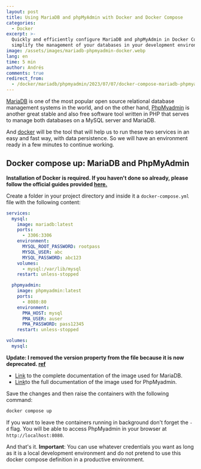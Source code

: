 ```yaml
---
layout: post
title: Using MariaDB and phpMyAdmin with Docker and Docker Compose
categories:
  - Docker
excerpt: >-
  Quickly and efficiently configure MariaDB and phpMyAdmin in Docker Compose to
  simplify the management of your databases in your development environment.
image: /assets/images/mariadb-phpmyadmin-docker.webp
lang: en
time: 5 min
author: Andrés
comments: true
redirect_from:
  - /docker/mariadb/phpmyadmin/2023/07/07/docker-compose-mariadb-phpmyadmin.html
---
```

[MariaDB]("https://mariadb.org/es/") is one of the most popular open source relational database management systems in the world, and on the other hand, [PhpMyadmin](https://www.phpmyadmin.net/) is another great stable and also free software tool written in PHP that serves to manage both databases on a MySQL server and MariaDB.

And [docker](https://www.docker.com") will be the tool that will help us to run these two services in an easy and fast way, with data persistence. So we will have an environment ready in a few minutes to continue working.

## Docker compose up: MariaDB and PhpMyAdmin

**Installation of Docker is required. If you haven't done so already, please follow the official guides provided [here.](https://docs.docker.com/engine/install)**

Create a folder in your project directory and inside it a `docker-compose.yml` file with the following content:

```yml
services:
  mysql:
    image: mariadb:latest
    ports:
      - 3306:3306
    environment:
      MYSQL_ROOT_PASSWORD: rootpass
      MYSQL_USER: abc
      MYSQL_PASSWORD: abc123
    volumes:
      - mysql:/var/lib/mysql
    restart: unless-stopped

  phpmyadmin:
    image: phpmyadmin:latest
    ports:
      - 8080:80
    environment:
      PMA_HOST: mysql
      PMA_USER: auser
      PMA_PASSWORD: pass12345
    restart: unless-stopped

volumes:
  mysql:
```

**Update: I removed the version property from the file because it is now deprecated. [ref](https://github.com/compose-spec/compose-spec/blob/master/spec.md#version-top-level-element-obsolete)**

- [Link](https://hub.docker.com/_/mariadb) to the complete documentation of the image used for MariaDB.
- [Link](https://hub.docker.com/_/phpmyadmin/)to the full documentation of the image used for PhpMyadmin.

Save the changes and then raise the containers with the following command:

```bash
docker compose up
```

If you want to leave the containers running in background don't forget the `-d` flag. You will be able to access PhpMyadmin in your browser at `http://localhost:8080`.

And that's it. **Important**: You can use whatever credentials you want as long as it is a local development environment and do not pretend to use this docker compose definition in a productive environment.

